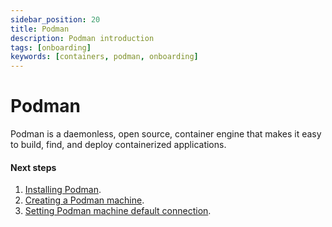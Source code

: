 ```yaml
---
sidebar_position: 20
title: Podman
description: Podman introduction
tags: [onboarding]
keywords: [containers, podman, onboarding]
---
```


# Podman

Podman is a daemonless, open source, container engine that makes it easy to build, find, and deploy containerized applications.

#### Next steps

1. [Installing Podman](/docs/podman/installing).
1. [Creating a Podman machine](/docs/podman/creating-a-podman-machine).
1. [Setting Podman machine default connection](/docs/podman/setting-podman-machine-default-connection).
